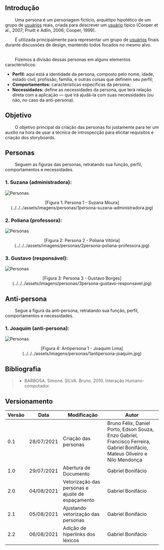 ## Introdução
&emsp;&emsp;
Uma persona é um personagem fictício, arquétipo hipotético de um grupo de [usuários](../modelagem/lexicos.md/#lexico-usuario) reais, criada para descrever um [usuário](../modelagem/lexicos.md/#lexico-usuario) típico (Cooper et al., 2007; Pruitt e Adlin, 2006; Cooper, 1999).
&emsp;&emsp;

&emsp;&emsp;
É utilizada principalmente para representar um grupo de [usuários](../modelagem/lexicos.md/#lexico-usuario) finais durante discussões de design, mantendo todos focados no mesmo alvo.
&emsp;&emsp;

&emsp;&emsp;
Fizemos a divisão dessas personas em alguns elementos caractéristicos:
&emsp;&emsp;

- **Perfil:** aqui está a identidade da persona, composto pelo nome, idade, estado civil, profissão, família, e outras coisas que definem seu perfil;
- **Comportamentos:** características específicas da persona; 
- **Necessidades:** define as necessidades da persona, que terá relação direta com a aplicação — que irá ajudá-la com suas necessidades (ou não, no caso da anti-persona).
&emsp;&emsp;
## Objetivo
&emsp;&emsp;
O objetivo principal da criação das personas foi justamente para ter um auxílio na hora de usar a técnica de introspecção para elicitar requisitos e criação dos storyboards.

## Personas
&emsp;&emsp;
Seguem as figuras das personas, retratando sua função, perfil, comportamentos e necessidades. 

### 1. Suzana (administradora):
![Personas](../../../assets/imagens/personas/1persona-suzana-administradora.jpg)
<center>[Figura 1: Persona 1 - Suzana Moura](../../../assets/imagens/personas/1persona-suzana-administradora.jpg)</center>

### 2. Poliana (professora):

![Personas](../../../assets/imagens/personas/2persona-poliana-professora.jpg)
<center>[Figura 2: Persona 2 - Poliana Vitória](../../../assets/imagens/personas/2persona-poliana-professora.jpg)</center>

### 3. Gustavo (responsável):

![Personas](../../../assets/imagens/personas/3persona-gustavo-responsavel.jpg)
<center>[Figura 3: Persona 3 - Gustavo Borges](../../../assets/imagens/personas/3persona-gustavo-responsavel.jpg)</center>

## Anti-persona
&emsp;&emsp;
Segue a figura da anti-persona, retratando sua função, perfil, comportamentos e necessidades. 

### 1. Joaquim (anti-persona):

![Personas](../../../assets/imagens/personas/1antipersona-joaquim.jpg)
<center>[Figura 4: Antipersona 1 - Joaquim Lima](../../../assets/imagens/personas/1antipersona-joaquim.jpg)</center>

## Bibliografia

> - BARBOSA. Simone. SILVA. Bruno. 2010. Interação Humano-computador.

## Versionamento
| Versão | Data | Modificação | Autor |
|--|--|--|--|
|0.1|28/07/2021| Criação das personas | Bruno Félix, Daniel Porto, Edson Souza, Enzo Gabriel, Francisco Ferreira, Gabriel Bonifácio, Mateus Oliveiro e Nilo Mendonça |
|1.0|29/07/2021| Abertura de Documento | Gabriel Bonifácio |
|2.0|04/08/2021| Vetorização das personas e ajuste de espaçamento | Gabriel Bonifácio |
|2.1|05/08/2021| Ajustando vetorização das personas | Gabriel Bonifácio |
|2.2|06/08/2021| Adição de hiperlinks dos léxicos | Gabriel Bonifácio |